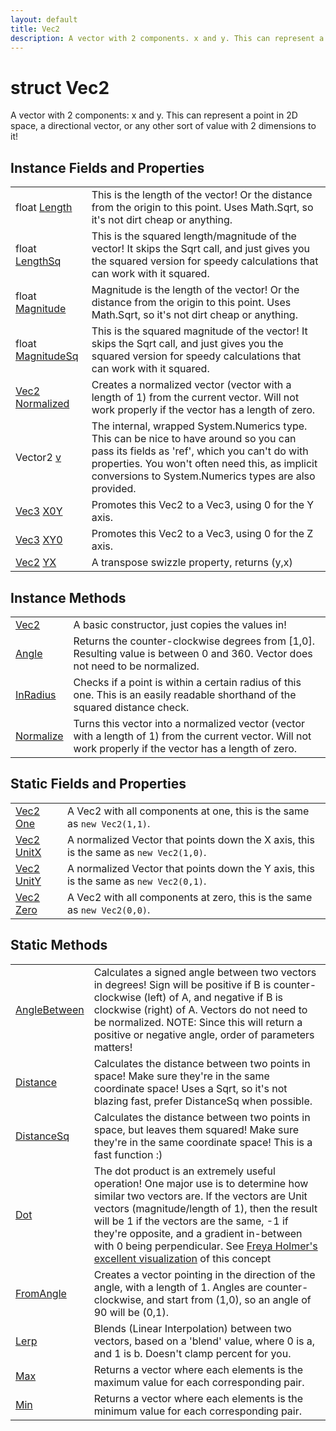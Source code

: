 ```yaml
---
layout: default
title: Vec2
description: A vector with 2 components. x and y. This can represent a point in 2D space, a directional vector, or any other sort of value with 2 dimensions to it!
---
```

# struct Vec2

A vector with 2 components: x and y. This can represent a
point in 2D space, a directional vector, or any other sort of value
with 2 dimensions to it!


## Instance Fields and Properties

|  |  |
|--|--|
|float [Length]({{site.url}}/Pages/Reference/Vec2/Length.html)|This is the length of the vector! Or the distance from the origin to this point. Uses Math.Sqrt, so it's not dirt cheap or anything.|
|float [LengthSq]({{site.url}}/Pages/Reference/Vec2/LengthSq.html)|This is the squared length/magnitude of the vector! It skips the Sqrt call, and just gives you the squared version for speedy calculations that can work with it squared.|
|float [Magnitude]({{site.url}}/Pages/Reference/Vec2/Magnitude.html)|Magnitude is the length of the vector! Or the distance from the origin to this point. Uses Math.Sqrt, so it's not dirt cheap or anything.|
|float [MagnitudeSq]({{site.url}}/Pages/Reference/Vec2/MagnitudeSq.html)|This is the squared magnitude of the vector! It skips the Sqrt call, and just gives you the squared version for speedy calculations that can work with it squared.|
|[Vec2]({{site.url}}/Pages/Reference/Vec2.html) [Normalized]({{site.url}}/Pages/Reference/Vec2/Normalized.html)|Creates a normalized vector (vector with a length of 1) from the current vector. Will not work properly if the vector has a length of zero.|
|Vector2 [v]({{site.url}}/Pages/Reference/Vec2/v.html)|The internal, wrapped System.Numerics type. This can be nice to have around so you can pass its fields as 'ref', which you can't do with properties. You won't often need this, as implicit conversions to System.Numerics types are also provided.|
|[Vec3]({{site.url}}/Pages/Reference/Vec3.html) [X0Y]({{site.url}}/Pages/Reference/Vec2/X0Y.html)|Promotes this Vec2 to a Vec3, using 0 for the Y axis.|
|[Vec3]({{site.url}}/Pages/Reference/Vec3.html) [XY0]({{site.url}}/Pages/Reference/Vec2/XY0.html)|Promotes this Vec2 to a Vec3, using 0 for the Z axis.|
|[Vec2]({{site.url}}/Pages/Reference/Vec2.html) [YX]({{site.url}}/Pages/Reference/Vec2/YX.html)|A transpose swizzle property, returns (y,x)|


## Instance Methods

|  |  |
|--|--|
|[Vec2]({{site.url}}/Pages/Reference/Vec2/Vec2.html)|A basic constructor, just copies the values in!|
|[Angle]({{site.url}}/Pages/Reference/Vec2/Angle.html)|Returns the counter-clockwise degrees from [1,0]. Resulting value is between 0 and 360. Vector does not need to be normalized.|
|[InRadius]({{site.url}}/Pages/Reference/Vec2/InRadius.html)|Checks if a point is within a certain radius of this one. This is an easily readable shorthand of the squared distance check.|
|[Normalize]({{site.url}}/Pages/Reference/Vec2/Normalize.html)|Turns this vector into a normalized vector (vector with a length of 1) from the current vector. Will not work properly if the vector has a length of zero.|


## Static Fields and Properties

|  |  |
|--|--|
|[Vec2]({{site.url}}/Pages/Reference/Vec2.html) [One]({{site.url}}/Pages/Reference/Vec2/One.html)|A Vec2 with all components at one, this is the same as `new Vec2(1,1)`.|
|[Vec2]({{site.url}}/Pages/Reference/Vec2.html) [UnitX]({{site.url}}/Pages/Reference/Vec2/UnitX.html)|A normalized Vector that points down the X axis, this is the same as `new Vec2(1,0)`.|
|[Vec2]({{site.url}}/Pages/Reference/Vec2.html) [UnitY]({{site.url}}/Pages/Reference/Vec2/UnitY.html)|A normalized Vector that points down the Y axis, this is the same as `new Vec2(0,1)`.|
|[Vec2]({{site.url}}/Pages/Reference/Vec2.html) [Zero]({{site.url}}/Pages/Reference/Vec2/Zero.html)|A Vec2 with all components at zero, this is the same as `new Vec2(0,0)`.|


## Static Methods

|  |  |
|--|--|
|[AngleBetween]({{site.url}}/Pages/Reference/Vec2/AngleBetween.html)|Calculates a signed angle between two vectors in degrees! Sign will be positive if B is counter-clockwise (left) of A, and negative if B is clockwise (right) of A. Vectors do not need to be normalized. NOTE: Since this will return a positive or negative angle, order of parameters matters!|
|[Distance]({{site.url}}/Pages/Reference/Vec2/Distance.html)|Calculates the distance between two points in space! Make sure they're in the same coordinate space! Uses a Sqrt, so it's not blazing fast, prefer DistanceSq when possible.|
|[DistanceSq]({{site.url}}/Pages/Reference/Vec2/DistanceSq.html)|Calculates the distance between two points in space, but leaves them squared! Make sure they're in the same coordinate space! This is a fast function :)|
|[Dot]({{site.url}}/Pages/Reference/Vec2/Dot.html)|The dot product is an extremely useful operation! One major use is to determine how similar two vectors are. If the vectors are Unit vectors (magnitude/length of 1), then the result will be 1 if the vectors are the same, -1 if they're opposite, and a gradient in-between with 0 being perpendicular. See [Freya Holmer's excellent visualization](https://twitter.com/FreyaHolmer/status/1200807790580768768) of this concept|
|[FromAngle]({{site.url}}/Pages/Reference/Vec2/FromAngle.html)|Creates a vector pointing in the direction of the angle, with a length of 1. Angles are counter-clockwise, and start from (1,0), so an angle of 90 will be (0,1).|
|[Lerp]({{site.url}}/Pages/Reference/Vec2/Lerp.html)|Blends (Linear Interpolation) between two vectors, based on a 'blend' value, where 0 is a, and 1 is b. Doesn't clamp percent for you.|
|[Max]({{site.url}}/Pages/Reference/Vec2/Max.html)|Returns a vector where each elements is the maximum value for each corresponding pair.|
|[Min]({{site.url}}/Pages/Reference/Vec2/Min.html)|Returns a vector where each elements is the minimum value for each corresponding pair.|

